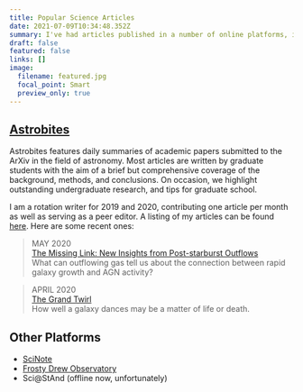 ```yaml
---
title: Popular Science Articles
date: 2021-07-09T10:34:48.352Z
summary: I've had articles published in a number of online platforms, including [Astrobites](https://astrobites.org/).
draft: false
featured: false
links: []
image:
  filename: featured.jpg
  focal_point: Smart
  preview_only: true
---
```

## [Astrobites](https://astrobites.org/)
Astrobites features daily summaries of academic papers submitted to the ArXiv in the field of astronomy. Most articles are written by graduate students with the aim of a brief but comprehensive coverage of the background, methods, and conclusions. On occasion, we highlight outstanding undergraduate research, and tips for graduate school.

I am a rotation writer for 2019 and 2020, contributing one article per month as well as serving as a peer editor. A listing of my articles can be found [here](https://astrobites.org/author/jweaver/). Here are some recent ones:

> MAY 2020<br>
[The Missing Link: New Insights from Post-starburst Outflows](https://astrobites.org/2020/04/17/the-missing-link-new-insights-from-post-starburst-outflows/)<br>
What can outflowing gas tell us about the connection between rapid galaxy growth and AGN activity?

> APRIL 2020<br>
[The Grand Twirl](https://astrobites.org/2020/03/20/the-grand-twirl/)<br>
How well a galaxy dances may be a matter of life or death.

## Other Platforms
- [SciNote](https://scinote.tumblr.com/tagged/Writer%3A-John-W)
- [Frosty Drew Observatory](https://frostydrew.org/publications.dc/get/group-Columns/uid-13/)
- Sci@StAnd (offline now, unfortunately)